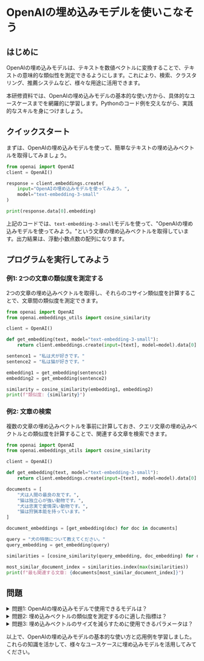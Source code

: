 # OpenAIの埋め込みモデルを使いこなそう

## はじめに
OpenAIの埋め込みモデルは、テキストを数値ベクトルに変換することで、テキストの意味的な類似性を測定できるようにします。これにより、検索、クラスタリング、推薦システムなど、様々な用途に活用できます。

本研修資料では、OpenAIの埋め込みモデルの基本的な使い方から、具体的なユースケースまでを網羅的に学習します。Pythonのコード例を交えながら、実践的なスキルを身につけましょう。

## クイックスタート
まずは、OpenAIの埋め込みモデルを使って、簡単なテキストの埋め込みベクトルを取得してみましょう。

```python
from openai import OpenAI
client = OpenAI()

response = client.embeddings.create(
    input="OpenAIの埋め込みモデルを使ってみよう。",
    model="text-embedding-3-small"
)

print(response.data[0].embedding)
```

上記のコードでは、`text-embedding-3-small`モデルを使って、"OpenAIの埋め込みモデルを使ってみよう。"という文章の埋め込みベクトルを取得しています。出力結果は、浮動小数点数の配列になります。

## プログラムを実行してみよう
### 例1: 2つの文章の類似度を測定する
2つの文章の埋め込みベクトルを取得し、それらのコサイン類似度を計算することで、文章間の類似度を測定できます。

```python
from openai import OpenAI
from openai.embeddings_utils import cosine_similarity

client = OpenAI()

def get_embedding(text, model="text-embedding-3-small"):
    return client.embeddings.create(input=[text], model=model).data[0].embedding

sentence1 = "私は犬が好きです。"
sentence2 = "私は猫が好きです。"

embedding1 = get_embedding(sentence1)
embedding2 = get_embedding(sentence2)

similarity = cosine_similarity(embedding1, embedding2)
print(f"類似度: {similarity}")
```

### 例2: 文章の検索
複数の文章の埋め込みベクトルを事前に計算しておき、クエリ文章の埋め込みベクトルとの類似度を計算することで、関連する文章を検索できます。

```python
from openai import OpenAI
from openai.embeddings_utils import cosine_similarity

client = OpenAI()

def get_embedding(text, model="text-embedding-3-small"):
    return client.embeddings.create(input=[text], model=model).data[0].embedding

documents = [
    "犬は人間の最良の友です。",
    "猫は独立心が強い動物です。",
    "犬は忠実で愛情深い動物です。",
    "猫は狩猟本能を持っています。"
]

document_embeddings = [get_embedding(doc) for doc in documents]

query = "犬の特徴について教えてください。"
query_embedding = get_embedding(query)

similarities = [cosine_similarity(query_embedding, doc_embedding) for doc_embedding in document_embeddings]

most_similar_document_index = similarities.index(max(similarities))
print(f"最も関連する文章: {documents[most_similar_document_index]}")
```

## 問題
<details>
<summary>問題1: OpenAIの埋め込みモデルで使用できるモデルは？</summary>

a. text-embedding-2-small
b. text-embedding-3-small
c. text-embedding-4-small
d. text-embedding-5-small

<details>
<summary>回答と解説</summary>

回答: b. text-embedding-3-small

OpenAIでは現在、text-embedding-3-smallとtext-embedding-3-largeの2つの埋め込みモデルが提供されています。これらは最新かつ高性能なモデルです。

</details>
</details>

<details>
<summary>問題2: 埋め込みベクトルの類似度を測定するのに適した指標は？</summary>

a. ユークリッド距離
b. マンハッタン距離
c. コサイン類似度
d. ジャカード類似度

<details>
<summary>回答と解説</summary>

回答: c. コサイン類似度

埋め込みベクトルの類似度を測定する際は、コサイン類似度が一般的に使用されます。コサイン類似度は、ベクトルの方向の類似性を測定するため、ベクトルの長さに影響されません。

</details>
</details>

<details>
<summary>問題3: 埋め込みベクトルのサイズを減らすために使用できるパラメータは？</summary>

a. size
b. dimensions
c. length
d. reduce

<details>
<summary>回答と解説</summary>

回答: b. dimensions

OpenAIの埋め込みモデルでは、dimensionsパラメータを使用して埋め込みベクトルのサイズを減らすことができます。これにより、計算コストとメモリ使用量を削減できます。

</details>
</details>

以上で、OpenAIの埋め込みモデルの基本的な使い方と応用例を学習しました。これらの知識を活かして、様々なユースケースに埋め込みモデルを活用してみてください。